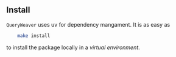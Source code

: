 ## Install

`QueryWeaver` uses uv for dependency mangament. It is as easy as

```sh
    make install
```

to install the package locally in a _virtual environment_.
